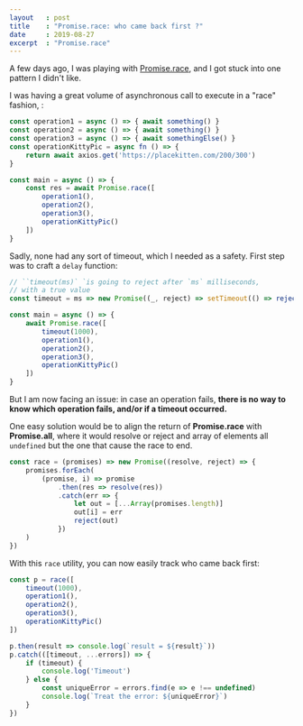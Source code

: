 ```yaml
---
layout   : post
title    : "Promise.race: who came back first ?"
date     : 2019-08-27
excerpt  : "Promise.race"
---
```


A few days ago, I was playing with [Promise.race](https://developer.mozilla.org/en-US/docs/Web/JavaScript/Reference/Global_Objects/Promise/race), and I got stuck into one pattern I didn't like.

I was having a great volume of asynchronous call to execute in a "race" fashion, :
```js
const operation1 = async () => { await something() }
const operation2 = async () => { await something() }
const operation3 = async () => { await somethingElse() }
const operationKittyPic = async fn () => {
    return await axios.get('https://placekitten.com/200/300')
}

const main = async () => {
    const res = await Promise.race([
        operation1(),
        operation2(),
        operation3(),
        operationKittyPic()
    ])
}

```

Sadly, none had any sort of timeout, which I needed as a safety. First step was to craft a `delay` function:

```js
// ``timeout(ms)` `is going to reject after `ms` milliseconds,
// with a true value
const timeout = ms => new Promise((_, reject) => setTimeout(() => reject(true), ms))

const main = async () => {
    await Promise.race([
        timeout(1000),
        operation1(),
        operation2(),
        operation3(),
        operationKittyPic()
    ])
}
```

But I am now facing an issue: in case an operation fails, **there is no way to know which operation fails, and/or if a timeout occurred.**

One easy solution would be to align the return of **Promise.race** with **Promise.all**, where it would resolve or reject and array of elements all `undefined` but the one that cause the race to end.

```js
const race = (promises) => new Promise((resolve, reject) => {
    promises.forEach(
        (promise, i) => promise
            .then(res => resolve(res))
            .catch(err => {
                let out = [...Array(promises.length)]
                out[i] = err
                reject(out)
            })
    )
})
```

With this `race` utility, you can now easily track who came back first:
```js
const p = race([
    timeout(1000),
    operation1(),
    operation2(),
    operation3(),
    operationKittyPic()
])

p.then(result => console.log(`result = ${result}`))
p.catch(([timeout, ...errors]) => {
    if (timeout) {
        console.log('Timeout')
    } else {
        const uniqueError = errors.find(e => e !== undefined)
        console.log(`Treat the error: ${uniqueError}`)
    }
})
```

